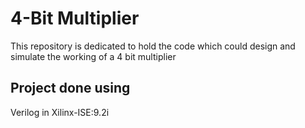 # 4-Bit Multiplier
This  repository is dedicated to hold the code which could design and simulate the working of a 4 bit multiplier
## Project done using
Verilog in Xilinx-ISE:9.2i

